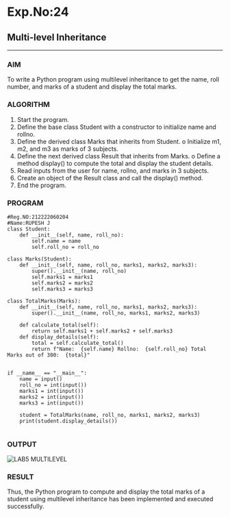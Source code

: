 # Exp.No:24  
## Multi-level Inheritance

---

### AIM  
To write a Python program using multilevel inheritance to get the name, roll number, and marks of a student and display the total marks.

### ALGORITHM

1.	Start the program.
2.	Define the base class Student with a constructor to initialize name and rollno.
3.	Define the derived class Marks that inherits from Student.
   o	Initialize m1, m2, and m3 as marks of 3 subjects.
4.	Define the next derived class Result that inherits from Marks.
   o	Define a method display() to compute the total and display the student details.
5.	Read inputs from the user for name, rollno, and marks in 3 subjects.
6.	Create an object of the Result class and call the display() method.
7.	End the program.



### PROGRAM

```
#Reg.NO:212222060204
#Name:RUPESH J
class Student:
    def __init__(self, name, roll_no):
        self.name = name
        self.roll_no = roll_no

class Marks(Student):
    def __init__(self, name, roll_no, marks1, marks2, marks3):
        super().__init__(name, roll_no)  
        self.marks1 = marks1
        self.marks2 = marks2
        self.marks3 = marks3

class TotalMarks(Marks):
    def __init__(self, name, roll_no, marks1, marks2, marks3):
        super().__init__(name, roll_no, marks1, marks2, marks3)  

    def calculate_total(self):
        return self.marks1 + self.marks2 + self.marks3
    def display_details(self):
        total = self.calculate_total()
        return f"Name:  {self.name} Rollno:  {self.roll_no} Total Marks out of 300:  {total}"


if __name__ == "__main__":
    name = input()
    roll_no = int(input())
    marks1 = int(input())
    marks2 = int(input())
    marks3 = int(input())

    student = TotalMarks(name, roll_no, marks1, marks2, marks3)
    print(student.display_details())


```

### OUTPUT

![LAB5 MULTILEVEL](https://github.com/user-attachments/assets/e04928eb-dd05-4ae7-899b-ebf23c6230a6)


### RESULT
Thus, the Python program to compute and display the total marks of a student using multilevel inheritance has been implemented and executed successfully.








